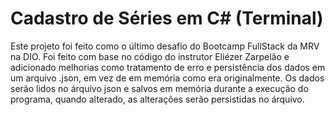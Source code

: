 # Cadastro de Séries em C# (Terminal)

Este projeto foi feito como o último desafio do Bootcamp FullStack da MRV na DIO. Foi feito com base no código do instrutor Eliézer Zarpelão e adicionado melhorias como tratamento de erro e persistência dos dados em um arquivo .json, em vez de em memória como era originalmente. Os dados serão lidos no árquivo json e salvos em memória durante a execução do programa, quando alterado, as alterações serão persistidas no árquivo.
